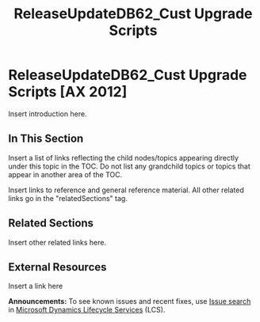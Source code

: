 ﻿---
title: ReleaseUpdateDB62_Cust  Upgrade Scripts
TOCTitle: ReleaseUpdateDB62_Cust  Upgrade Scripts
ms:assetid: 751ab628-0357-4496-b18c-299e3e20729c
ms:mtpsurl: https://msdn.microsoft.com/en-us/library/Dn702763(v=AX.60)
ms:contentKeyID: 65236219
ms.date: 05/18/2015
mtps_version: v=AX.60
---

# ReleaseUpdateDB62\_Cust Upgrade Scripts [AX 2012]


Insert introduction here.

## In This Section

Insert a list of links reflecting the child nodes/topics appearing directly under this topic in the TOC. Do not list any grandchild topics or topics that appear in another area of the TOC.


Insert links to reference and general reference material. All other related links go in the "relatedSections" tag.

## Related Sections

Insert other related links here.

## External Resources

 Insert a link here

  
**Announcements:** To see known issues and recent fixes, use [Issue search](http://go.microsoft.com/fwlink/?linkid=389258) in [Microsoft Dynamics Lifecycle Services](http://go.microsoft.com/fwlink/?linkid=306505) (LCS).


